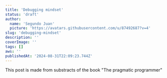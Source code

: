 ```yaml
---
title: 'Debugging mindset'
status: 'draft'
author:
  name: 'Segundo Juan'
  picture: 'https://avatars.githubusercontent.com/u/87492687?v=4'
slug: 'debugging-mindset'
description: ''
coverImage: ''
tags: []
aws: ''
publishedAt: '2024-08-31T22:09:23.744Z'
---
```


This post is made from substracts of the book "The pragmatic programmer"
